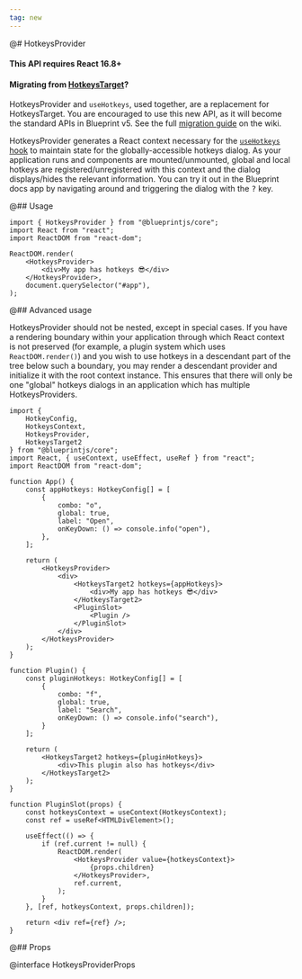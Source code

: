 ```yaml
---
tag: new
---
```


@# HotkeysProvider

<div class="@ns-callout @ns-intent-warning @ns-icon-warning-sign">
    <h4 class="@ns-heading">This API requires React 16.8+</h4>
</div>

<div class="@ns-callout @ns-intent-primary @ns-icon-info-sign">
    <h4 class="@ns-heading">

Migrating from [HotkeysTarget](#core/components/hotkeys)?

</h4>

HotkeysProvider and `useHotkeys`, used together, are a replacement for HotkeysTarget.
You are encouraged to use this new API, as it will become the standard APIs in Blueprint v5.
See the full [migration guide](https://github.com/palantir/blueprint/wiki/HotkeysTarget-&-useHotkeys-migration)
on the wiki.

</div>

HotkeysProvider generates a React context necessary for the [`useHotkeys` hook](#core/hooks/use-hotkeys)
to maintain state for the globally-accessible hotkeys dialog. As your application runs and components
are mounted/unmounted, global and local hotkeys are registered/unregistered with this context and
the dialog displays/hides the relevant information. You can try it out in the Blueprint docs app
by navigating around and triggering the dialog with the <kbd>?</kbd> key.

@## Usage

```tsx
import { HotkeysProvider } from "@blueprintjs/core";
import React from "react";
import ReactDOM from "react-dom";

ReactDOM.render(
    <HotkeysProvider>
        <div>My app has hotkeys 😎</div>
    </HotkeysProvider>,
    document.querySelector("#app"),
);
```

@## Advanced usage

HotkeysProvider should not be nested, except in special cases. If you have a rendering boundary within your application
through which React context is not preserved (for example, a plugin system which uses `ReactDOM.render()`) and you wish
to use hotkeys in a descendant part of the tree below such a boundary, you may render a descendant provider and initialize
it with the root context instance. This ensures that there will only be one "global" hotkeys dialogs in an application
which has multiple HotkeysProviders.

```tsx
import {
    HotkeyConfig,
    HotkeysContext,
    HotkeysProvider,
    HotkeysTarget2
} from "@blueprintjs/core";
import React, { useContext, useEffect, useRef } from "react";
import ReactDOM from "react-dom";

function App() {
    const appHotkeys: HotkeyConfig[] = [
        {
            combo: "o",
            global: true,
            label: "Open",
            onKeyDown: () => console.info("open"),
        },
    ];

    return (
        <HotkeysProvider>
            <div>
                <HotkeysTarget2 hotkeys={appHotkeys}>
                    <div>My app has hotkeys 😎</div>
                </HotkeysTarget2>
                <PluginSlot>
                    <Plugin />
                </PluginSlot>
            </div>
        </HotkeysProvider>
    );
}

function Plugin() {
    const pluginHotkeys: HotkeyConfig[] = [
        {
            combo: "f",
            global: true,
            label: "Search",
            onKeyDown: () => console.info("search"),
        }
    ];

    return (
        <HotkeysTarget2 hotkeys={pluginHotkeys}>
            <div>This plugin also has hotkeys</div>
        </HotkeysTarget2>
    );
}

function PluginSlot(props) {
    const hotkeysContext = useContext(HotkeysContext);
    const ref = useRef<HTMLDivElement>();

    useEffect(() => {
        if (ref.current != null) {
            ReactDOM.render(
                <HotkeysProvider value={hotkeysContext}>
                    {props.children}
                </HotkeysProvider>,
                ref.current,
            );
        }
    }, [ref, hotkeysContext, props.children]);

    return <div ref={ref} />;
}
```

@## Props

@interface HotkeysProviderProps
